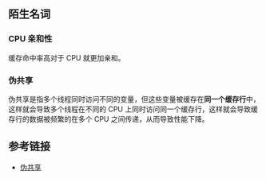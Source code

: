 ## 陌生名词
### CPU 亲和性
缓存命中率高对于 CPU 就更加亲和。

### 伪共享
伪共享是指多个线程同时访问不同的变量，但这些变量被缓存在**同一个缓存行**中，这样就会导致多个线程在不同的 CPU 上同时访问同一个缓存行，这样就会导致缓存行的数据被频繁的在多个 CPU 之间传递，从而导致性能下降。

## 参考链接
* [伪共享](https://www.cnblogs.com/jimoer/p/13625368.html)
